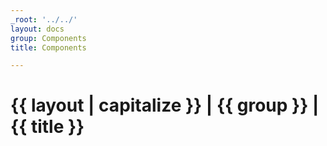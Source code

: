 ```yaml
---
_root: '../../'
layout: docs
group: Components
title: Components

---
```

# {{ layout | capitalize }} | {{ group }} | {{ title }}